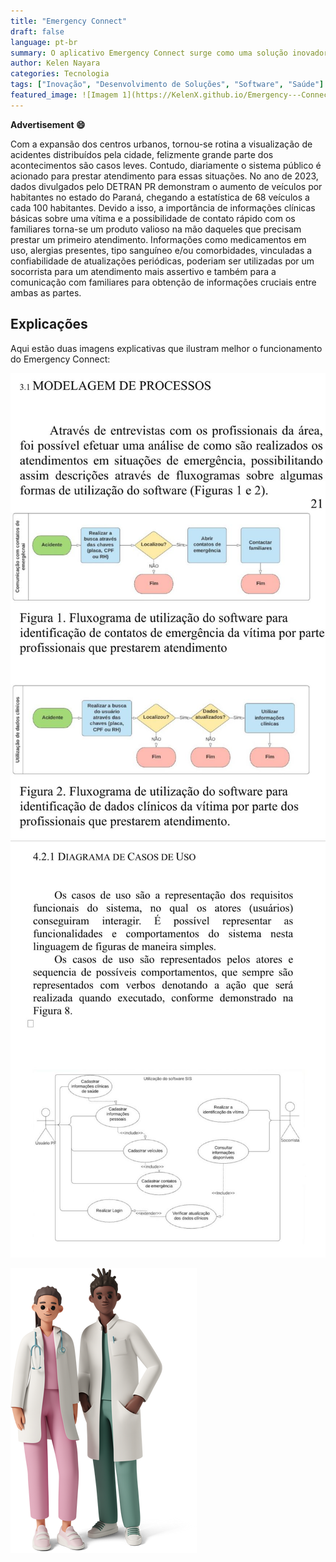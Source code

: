 ```yaml
---
title: "Emergency Connect"
draft: false
language: pt-br
summary: O aplicativo Emergency Connect surge como uma solução inovadora para agilizar atendimentos de emergência em áreas urbanas, onde acidentes se tornaram cada vez mais frequentes. Com o aumento do número de veículos, especialmente no Paraná, a necessidade de informações rápidas e precisas sobre vítimas é crucial para salvar vidas. A plataforma permite que socorristas acessem dados clínicos essenciais, como tipo sanguíneo, alergias, medicamentos em uso e comorbidades, facilitando uma assistência mais eficiente e possibilitando o contato imediato com familiares. O Emergency Connect promete transformar a forma como os serviços de emergência interagem com vítimas e seus entes queridos, proporcionando informações valiosas em momentos críticos.
author: Kelen Nayara
categories: Tecnologia
tags: ["Inovação", "Desenvolvimento de Soluções", "Software", "Saúde"] 
featured_image: ![Imagem 1](https://KelenX.github.io/Emergency---Connect/images/image1.jpg)
---
```


__Advertisement :smile:__

Com a expansão dos centros urbanos, tornou-se rotina a visualização de acidentes distribuídos pela cidade, felizmente grande parte dos acontecimentos são casos leves. Contudo, diariamente o sistema público é acionado para prestar atendimento para essas situações.
No ano de 2023, dados divulgados pelo DETRAN PR demonstram o aumento de veículos por habitantes no estado do Paraná, chegando a estatística de 68 veículos a cada 100 habitantes. Devido a isso, a importância de informações clínicas básicas sobre uma vítima e a possibilidade de contato rápido com os familiares torna-se um produto valioso na mão daqueles que precisam prestar um primeiro atendimento. Informações como medicamentos em uso, alergias presentes, tipo sanguíneo e/ou comorbidades, vinculadas a confiabilidade de atualizações periódicas, poderiam ser utilizadas por um socorrista para um atendimento mais assertivo e também para a comunicação com familiares para obtenção de informações cruciais entre ambas as partes.

## Explicações

Aqui estão duas imagens explicativas que ilustram melhor o funcionamento do Emergency Connect:

![Imagem Explicativa 1](images/image1.jpg)
![Imagem Explicativa 2](images/image2.jpg)



![Logo](images/docs2.png)
